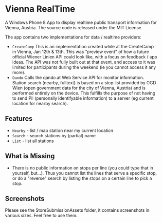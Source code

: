 Vienna RealTime
==============

A Windows Phone 8 App to display realtime public transport information for Vienna, Austria.
The source code is released under the MIT License.

The app contains two implementations for data / realtime providers:

* `CreateCamp` This is an implementation created while at the CreateCamp in Vienna, Jan 12th & 13th. This was "preview event" of how
	a future official Wiener Linien API could look like, with a focus on feedback / app ideas. The API was not fully built out at that event,
	and access to it was limited for participants during the weekend (ie you cannot access it any more).
* `Qando` Calls the qando.at Web Service API for monitor information. Station search (nearby, fulltext) is based on a stop list 
	provided by OGD Wien (open government data for the city of Vienna, Austria) and is performed entirely on the device. This fulfills
	the purpose of not having to send PII (personally identifyable information) to a server (eg current location for nearby search).

## Features

* `Nearby` - list / map station near my current location
* `Search` - search stations by (partial) name
* `List` - list all stations

## What is Missing

* There is no public information on stops per line (you could type that in yourself, but...). Thus you cannot list the lines that serve a specific
	stop, or do a "reverse" search by listing the stops on a certain line to pick a stop.
	
## Screenshots

Please see the StoreSubmissionAssets folder, it contains screenshots in various sizes. Feel free to use them.
